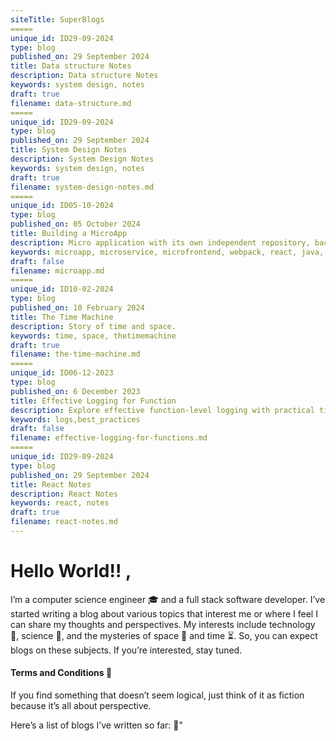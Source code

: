 ```yaml
---
siteTitle: SuperBlogs
=====
unique_id: ID29-09-2024
type: blog
published_on: 29 September 2024
title: Data structure Notes
description: Data structure Notes
keywords: system design, notes
draft: true
filename: data-structure.md
=====
unique_id: ID29-09-2024
type: blog
published_on: 29 September 2024
title: System Design Notes
description: System Design Notes
keywords: system design, notes
draft: true
filename: system-design-notes.md
=====
unique_id: ID05-10-2024
type: blog
published_on: 05 October 2024
title: Building a MicroApp
description: Micro application with its own independent repository, backend, frontend, and deployments. It is designed and developed specifically to create small UIs in the form of widgets, plugins, or components that can be integrated into larger applications
keywords: microapp, microservice, microfrontend, webpack, react, java, spring boot
draft: false
filename: microapp.md
=====
unique_id: ID10-02-2024
type: blog
published_on: 10 February 2024
title: The Time Machine
description: Story of time and space.
keywords: time, space, thetimemachine
draft: true
filename: the-time-machine.md
=====
unique_id: ID06-12-2023
type: blog
published_on: 6 December 2023
title: Effective Logging for Function
description: Explore effective function-level logging with practical tips for clear and insightful logs.
keywords: logs,best_practices
draft: false
filename: effective-logging-for-functions.md
=====
unique_id: ID29-09-2024
type: blog
published_on: 29 September 2024
title: React Notes
description: React Notes
keywords: react, notes
draft: true
filename: react-notes.md
---
```


# Hello World!! , 
I’m a computer science engineer 🎓 and a full stack software developer. I’ve started writing a blog about various topics that interest me or where I feel I can share my thoughts and perspectives. My interests include technology 💾, science 🔬, and the mysteries of space 🚀 and time ⏳. So, you can expect blogs on these subjects. If you’re interested, stay tuned.

#### Terms and Conditions 📜 
If you find something that doesn’t seem logical, just think of it as fiction because it’s all about perspective.

Here’s a list of blogs I’ve written so far: 📝"